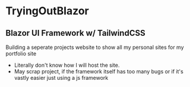 # TryingOutBlazor

## Blazor UI Framework w/ TailwindCSS

Building a seperate projects website to show all my personal sites for my portfolio site

- Literally don't know how I will host the site.
- May scrap project, if the framework itself has too many bugs or if it's vastly easier just using a js framework
